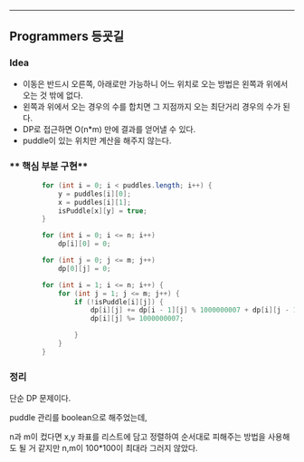 ---
## Programmers 등굣길
### **Idea**
* 이동은 반드시 오른쪽, 아래로만 가능하니 어느 위치로 오는 방법은 왼쪽과 위에서 오는 것 밖에 없다.
* 왼쪽과 위에서 오는 경우의 수를 합치면 그 지점까지 오는 최단거리 경우의 수가 된다.
* DP로 접근하면 O(n*m) 만에 결과를 얻어낼 수 있다.
* puddle이 있는 위치만 계산을 해주지 않는다.


### ** 핵심 부분 구현**
```java
		for (int i = 0; i < puddles.length; i++) {
			y = puddles[i][0];
			x = puddles[i][1];
			isPuddle[x][y] = true;
		}

		for (int i = 0; i <= n; i++)
			dp[i][0] = 0;

		for (int j = 0; j <= m; j++)
			dp[0][j] = 0;

		for (int i = 1; i <= n; i++) {
			for (int j = 1; j <= m; j++) {
				if (!isPuddle[i][j]) {
					dp[i][j] += dp[i - 1][j] % 1000000007 + dp[i][j - 1] % 1000000007;
					dp[i][j] %= 1000000007;

				}
			}
		}
```

### 정리
단순 DP 문제이다.

puddle 관리를 boolean으로 해주었는데,

n과 m이 컸다면 x,y 좌표를 리스트에 담고 정렬하여 순서대로 피해주는 방법을 사용해도 될 거 같지만 n,m이 100*100이 최대라 그러지 않았다.